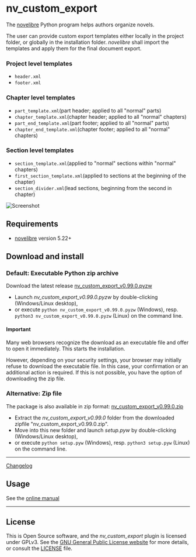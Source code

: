 # nv_custom_export

The [novelibre](https://github.com/peter88213/novelibre/) Python program helps authors organize novels.  

The user can provide custom export templates either locally in the project folder, or globally in the installation folder. 
*novelibre* shall import the templates and apply them for the final document export.
 

### Project level templates

- `header.xml`
- `footer.xml`

### Chapter level templates

- `part_template.xml`(part header; applied to all "normal" parts)
- `chapter_template.xml`(chapter header; applied to all "normal" chapters)
- `part_end_template.xml`(part footer; applied to all "normal" parts)
- `chapter_end_template.xml`(chapter footer; applied to all "normal" chapters)



### Section level templates

- `section_template.xml`(applied to "normal" sections within "normal" chapters)
- `first_section_template.xml`(applied  to sections at the beginning of the chapter)
- `section_divider.xml`(lead sections, beginning from the second in chapter)


![Screenshot](docs/Screenshots/screen01.png)

## Requirements

- [novelibre](https://github.com/peter88213/novelibre/) version 5.22+

## Download and install

### Default: Executable Python zip archive

Download the latest release [nv_custom_export_v0.99.0.pyzw](https://github.com/peter88213/nv_custom_export/raw/main/dist/nv_custom_export_v0.99.0.pyzw)

- Launch *nv_custom_export_v0.99.0.pyzw* by double-clicking (Windows/Linux desktop),
- or execute `python nv_custom_export_v0.99.0.pyzw` (Windows), resp. `python3 nv_custom_export_v0.99.0.pyzw` (Linux) on the command line.

#### Important

Many web browsers recognize the download as an executable file and offer to open it immediately. 
This starts the installation.

However, depending on your security settings, your browser may 
initially  refuse  to download the executable file. 
In this case, your confirmation or an additional action is required. 
If this is not possible, you have the option of downloading 
the zip file. 


### Alternative: Zip file

The package is also available in zip format: [nv_custom_export_v0.99.0.zip](https://github.com/peter88213/nv_custom_export/raw/main/dist/nv_custom_export_v0.99.0.zip)

- Extract the *nv_custom_export_v0.99.0* folder from the downloaded zipfile "nv_custom_export_v0.99.0.zip".
- Move into this new folder and launch *setup.pyw* by double-clicking (Windows/Linux desktop), 
- or execute `python setup.pyw` (Windows), resp. `python3 setup.pyw` (Linux) on the command line.

---

[Changelog](docs/changelog.md)

## Usage

See the [online manual](docs/usage.md)

---

## License

This is Open Source software, and the *nv_custom_export* plugin is licensed under GPLv3. See the
[GNU General Public License website](https://www.gnu.org/licenses/gpl-3.0.en.html) for more
details, or consult the [LICENSE](https://github.com/peter88213/nv_custom_export/blob/main/LICENSE) file.
